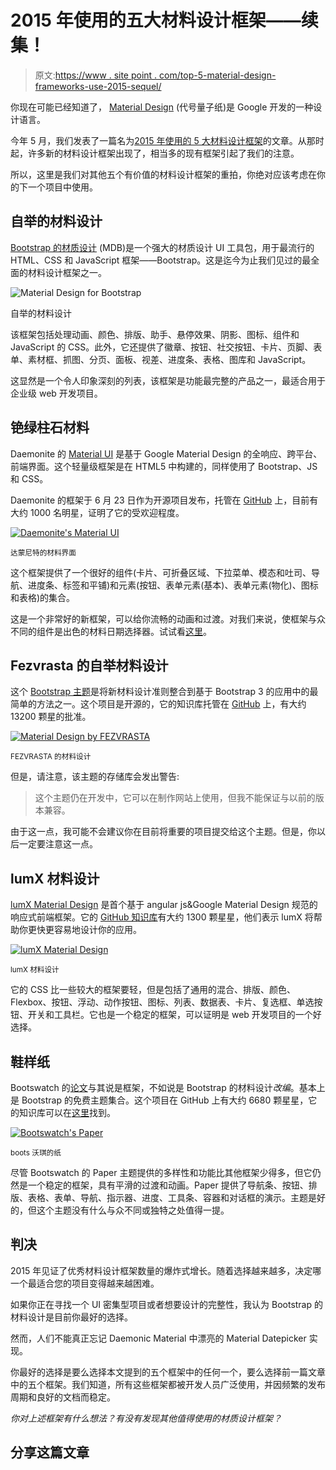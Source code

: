 # 2015 年使用的五大材料设计框架——续集！

> 原文:[https://www . site point . com/top-5-material-design-frameworks-use-2015-sequel/](https://www.sitepoint.com/top-5-material-design-frameworks-use-2015-sequel/)

你现在可能已经知道了， [Material Design](https://www.google.com/design/spec/material-design/introduction.html) (代号量子纸)是 Google 开发的一种设计语言。

今年 5 月，我们发表了一篇名为[2015 年使用的 5 大材料设计框架](https://www.sitepoint.com/top-5-material-design-frameworks-use-2015/)的文章。从那时起，许多新的材料设计框架出现了，相当多的现有框架引起了我们的注意。

所以，这里是我们对其他五个有价值的材料设计框架的重拍，你绝对应该考虑在你的下一个项目中使用。

## 自举的材料设计

[Bootstrap 的材质设计](http://mdbootstrap.com/material-design-for-bootstrap/) (MDB)是一个强大的材质设计 UI 工具包，用于最流行的 HTML、CSS 和 JavaScript 框架——Bootstrap。这是迄今为止我们见过的最全面的材料设计框架之一。

![Material Design for Bootstrap](../Images/a2de44a0a408351f0e3cc8b368127c8c.png)

自举的材料设计

该框架包括处理动画、颜色、排版、助手、悬停效果、阴影、图标、组件和 JavaScript 的 CSS。此外，它还提供了徽章、按钮、社交按钮、卡片、页脚、表单、素材框、抓图、分页、面板、视差、进度条、表格、图库和 JavaScript。

这显然是一个令人印象深刻的列表，该框架是功能最完整的产品之一，最适合用于企业级 web 开发项目。

## 铯绿柱石材料

Daemonite 的 [Material UI](http://daemonite.github.io/material/) 是基于 Google Material Design 的全响应、跨平台、前端界面。这个轻量级框架是在 HTML5 中构建的，同样使用了 Bootstrap、JS 和 CSS。

Daemonite 的框架于 6 月 23 日作为开源项目发布，托管在 [GitHub](https://github.com/daemonite/material) 上，目前有大约 1000 名明星，证明了它的受欢迎程度。

[![Daemonite's Material UI ](../Images/297f4218ca514b0e2f210d061ca05473.png)](http://daemonite.github.io/material/)

<small>达蒙尼特的材料界面</small>

这个框架提供了一个很好的组件(卡片、可折叠区域、下拉菜单、模态和吐司、导航、进度条、标签和平铺)和元素(按钮、表单元素(基本)、表单元素(物化)、图标和表格)的集合。

这是一个非常好的新框架，可以给你流畅的动画和过渡。对我们来说，使框架与众不同的组件是出色的材料日期选择器。试试看[这里](http://daemonite.github.io/material/ui-form-adv.html)。

## Fezvrasta 的自举材料设计

这个 [Bootstrap 主题](https://fezvrasta.github.io/bootstrap-material-design/)是将新材料设计准则整合到基于 Bootstrap 3 的应用中的最简单的方法之一。这个项目是开源的，它的知识库托管在 [GitHub](https://github.com/FezVrasta/bootstrap-material-design) 上，有大约 13200 颗星的批准。

[![Material Design by FEZVRASTA](../Images/aedbcc54f8c78aa2f9dd2dae046d1d29.png)](https://fezvrasta.github.io/bootstrap-material-design/)

<small>FEZVRASTA 的材料设计</small>

但是，请注意，该主题的存储库会发出警告:

> 这个主题仍在开发中，它可以在制作网站上使用，但我不能保证与以前的版本兼容。

由于这一点，我可能不会建议你在目前将重要的项目提交给这个主题。但是，你以后一定要注意这一点。

## lumX 材料设计

[lumX Material Design](http://ui.lumapps.com) 是首个基于 angular js&Google Material Design 规范的响应式前端框架。它的 [GitHub 知识库](https://github.com/lumapps/lumX)有大约 1300 颗星星，他们表示 lumX 将帮助你更快更容易地设计你的应用。

[![lumX Material Design](../Images/deec260cb18f937f1968da8b11ddf11a.png)](http://ui.lumapps.com/)

<small>lumX 材料设计</small>

它的 CSS 比一些较大的框架要轻，但是包括了通用的混合、排版、颜色、Flexbox、按钮、浮动、动作按钮、图标、列表、数据表、卡片、复选框、单选按钮、开关和工具栏。它也是一个稳定的框架，可以证明是 web 开发项目的一个好选择。

## 鞋样纸

Bootswatch 的[论文](http://bootswatch.com/paper/)与其说是框架，不如说是 Bootstrap 的材料设计*改编*。基本上是 Bootstrap 的免费主题集合。这个项目在 GitHub 上有大约 6680 颗星星，它的知识库可以在[这里](https://github.com/thomaspark/bootswatch)找到。

[![Bootswatch's Paper](../Images/070f7f0967cf409266b5728ff4913997.png)](http://bootswatch.com/paper/)

<small>boots 沃琪的纸</small>

尽管 Bootswatch 的 Paper 主题提供的多样性和功能比其他框架少得多，但它仍然是一个稳定的框架，具有平滑的过渡和动画。Paper 提供了导航条、按钮、排版、表格、表单、导航、指示器、进度、工具条、容器和对话框的演示。主题是好的，但这个主题没有什么与众不同或独特之处值得一提。

## 判决

2015 年见证了优秀材料设计框架数量的爆炸式增长。随着选择越来越多，决定哪一个最适合您的项目变得越来越困难。

如果你正在寻找一个 UI 密集型项目或者想要设计的完整性，我认为 Bootstrap 的材料设计是目前你最好的选择。

然而，人们不能真正忘记 Daemonic Material 中漂亮的 Material Datepicker 实现。

你最好的选择是要么选择本文提到的五个框架中的任何一个，要么选择前一篇文章中的五个框架。我们知道，所有这些框架都被开发人员广泛使用，并因频繁的发布周期和良好的文档而稳定。

*你对上述框架有什么想法？有没有发现其他值得使用的材质设计框架？*

## 分享这篇文章